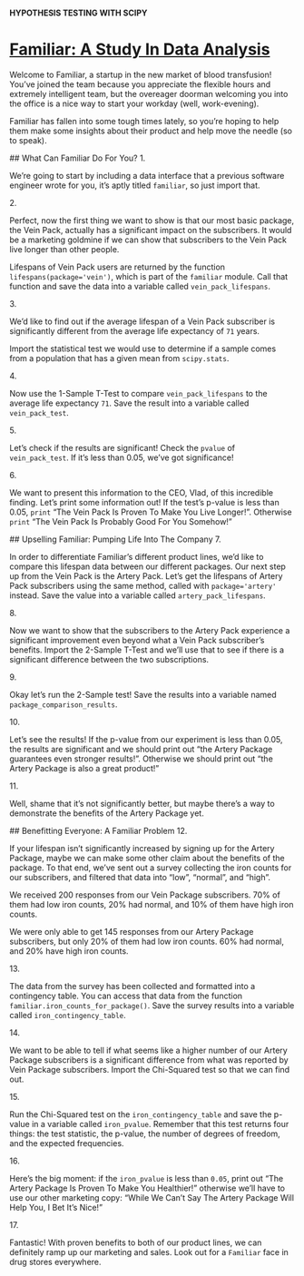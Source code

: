 #### HYPOTHESIS TESTING WITH SCIPY
# <a href="https://www.codecademy.com/paths/analyze-data-with-python/tracks/ida-7-hypothesis-testing-scipy/modules/ida-7-1-hypothesis-testing/projects/familiar" target="_blank">Familiar: A Study In Data Analysis</a>
<p>Welcome to Familiar, a startup in the new market of blood transfusion! You’ve joined the team because you appreciate the flexible hours and extremely intelligent team, but the overeager doorman welcoming you into the office is a nice way to start your workday (well, work-evening).</p>
<p>Familiar has fallen into some tough times lately, so you’re hoping to help them make some insights about their product and help move the needle (so to speak).</p>
## What Can Familiar Do For You?
1. <p>We’re going to start by including a data interface that a previous software engineer wrote for you, it’s aptly titled <code>familiar</code>, so just import that.</p>
2. <p>Perfect, now the first thing we want to show is that our most basic package, the Vein Pack, actually has a significant impact on the subscribers. It would be a marketing goldmine if we can show that subscribers to the Vein Pack live longer than other people.</p><p>Lifespans of Vein Pack users are returned by the function <code>lifespans(package='vein')</code>, which is part of the <code>familiar</code> module. Call that function and save the data into a variable called <code>vein_pack_lifespans</code>.</p>
3. <p>We’d like to find out if the average lifespan of a Vein Pack subscriber is significantly different from the average life expectancy of <code>71</code> years.</p><p>Import the statistical test we would use to determine if a sample comes from a population that has a given mean from <code>scipy.stats</code>.</p>
4. <p>Now use the 1-Sample T-Test to compare <code>vein_pack_lifespans</code> to the average life expectancy <code>71</code>. Save the result into a variable called <code>vein_pack_test</code>.</p>
5. <p>Let’s check if the results are significant! Check the <code>pvalue</code> of <code>vein_pack_test</code>. If it’s less than 0.05, we’ve got significance!</p>
6. <p>We want to present this information to the CEO, Vlad, of this incredible finding. Let’s print some information out! If the test’s p-value is less than 0.05, <code>print</code> “The Vein Pack Is Proven To Make You Live Longer!”. Otherwise <code>print</code> “The Vein Pack Is Probably Good For You Somehow!”</p>
## Upselling Familiar: Pumping Life Into The Company
7. <p>In order to differentiate Familiar’s different product lines, we’d like to compare this lifespan data between our different packages. Our next step up from the Vein Pack is the Artery Pack. Let’s get the lifespans of Artery Pack subscribers using the same method, called with <code>package='artery'</code> instead. Save the value into a variable called <code>artery_pack_lifespans</code>.</p>
8. <p>Now we want to show that the subscribers to the Artery Pack experience a significant improvement even beyond what a Vein Pack subscriber’s benefits. Import the 2-Sample T-Test and we’ll use that to see if there is a significant difference between the two subscriptions.</p>
9. <p>Okay let’s run the 2-Sample test! Save the results into a variable named <code>package_comparison_results</code>.</p>
10. <p>Let’s see the results! If the p-value from our experiment is less than 0.05, the results are significant and we should print out “the Artery Package guarantees even stronger results!”. Otherwise we should print out “the Artery Package is also a great product!”</p>
11. <p>Well, shame that it’s not significantly better, but maybe there’s a way to demonstrate the benefits of the Artery Package yet.</p>
## Benefitting Everyone: A Familiar Problem
12. <p>If your lifespan isn’t significantly increased by signing up for the Artery Package, maybe we can make some other claim about the benefits of the package. To that end, we’ve sent out a survey collecting the iron counts for our subscribers, and filtered that data into “low”, “normal”, and “high”.</p><p>We received 200 responses from our Vein Package subscribers. 70% of them had low iron counts, 20% had normal, and 10% of them have high iron counts.</p><p>We were only able to get 145 responses from our Artery Package subscribers, but only 20% of them had low iron counts. 60% had normal, and 20% have high iron counts.</p>
13. <p>The data from the survey has been collected and formatted into a contingency table. You can access that data from the function <code>familiar.iron_counts_for_package()</code>. Save the survey results into a variable called <code>iron_contingency_table</code>.</p>
14. <p>We want to be able to tell if what seems like a higher number of our Artery Package subscribers is a significant difference from what was reported by Vein Package subscribers. Import the Chi-Squared test so that we can find out.</p>
15. <p>Run the Chi-Squared test on the <code>iron_contingency_table</code> and save the p-value in a variable called <code>iron_pvalue</code>. Remember that this test returns four things: the test statistic, the p-value, the number of degrees of freedom, and the expected frequencies.</p>
16. <p>Here’s the big moment: if the <code>iron_pvalue</code> is less than <code>0.05</code>, print out “The Artery Package Is Proven To Make You Healthier!” otherwise we’ll have to use our other marketing copy: “While We Can’t Say The Artery Package Will Help You, I Bet It’s Nice!”</p>
17. <p>Fantastic! With proven benefits to both of our product lines, we can definitely ramp up our marketing and sales. Look out for a <code>Familiar</code> face in drug stores everywhere.</p>
<p></p>
<code>
